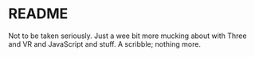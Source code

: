 # README

Not to be taken seriously. Just a wee bit more mucking about with Three and
VR and JavaScript and stuff. A scribble; nothing more.

[//]: # (README.md ends here)
